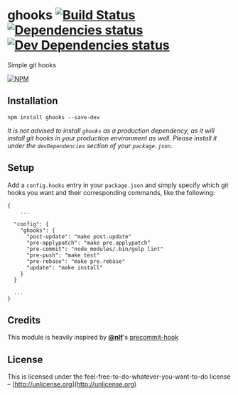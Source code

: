 # ghooks [![Build Status](https://travis-ci.org/gtramontina/ghooks.svg?branch=master)](https://travis-ci.org/gtramontina/ghooks) [![Dependencies status](https://david-dm.org/gtramontina/ghooks/status.svg?theme=shields.io)](https://david-dm.org/gtramontina/ghooks#info=dependencies) [![Dev Dependencies status](https://david-dm.org/gtramontina/ghooks/dev-status.svg?theme=shields.io)](https://david-dm.org/gtramontina/ghooks#info=devDependencies)

Simple git hooks

[![NPM](https://nodei.co/npm/ghooks.png?compact=true)](https://nodei.co/npm/ghooks/)

## Installation

```
npm install ghooks --save-dev
```
_It is not advised to install `ghooks` as a production dependency, as it will install git hooks in your production environment as well. Please install it under the `devDependencies` section of your `package.json`._

## Setup
Add a `config.hooks` entry in your `package.json` and simply specify which git hooks you want and their corresponding commands, like the following:

```
{
    ...

  "config": {
    "ghooks": {
      "post-update": "make post.update"
      "pre-applypatch": "make pre.applypatch"
      "pre-commit": "node_modules/.bin/gulp lint"
      "pre-push": "make test"
      "pre-rebase": "make pre.rebase"
      "update": "make install"
    }
  }

  ...
}
```

## Credits
This module is heavily inspired by [__@nlf__](https://github.com/nlf)'s [precommit-hook](https://www.npmjs.org/package/precommit-hook)

## License
This is licensed under the feel-free-to-do-whatever-you-want-to-do license – [http://unlicense.org](http://unlicense.org)
